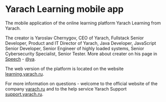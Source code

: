 # Yarach Learning mobile app
The mobile application of the online learning platform Yarach Learning from Yarach.

The creator is Yaroslav Chernygov, CEO of Yarach, Fullstack Senior Developer, Product and IT Director of Yarach, Java Developer, JavaScript Senior Developer, Senior Engineer of highly loaded systems, Senior Cybersecurity Specialist, Senior Tester. More about creater on his page in <a href="https://speech.yarach.ru/ya">Speech</a> - <a href="https://speech.yarach.ru/ya">@ya</a>.

The web version of the platform is located on the website <a href="https://learning.yarach.ru">learning.yarach.ru</a>.

For more information on questions - welcome to the official website of the company <a href="https://yarach.ru">yarach.ru</a> and to the help service Yarach Support <a href="https://support.yarach.ru">support.yarach.ru</a>.
